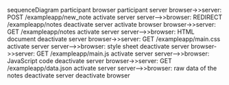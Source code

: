 sequenceDiagram
participant browser
participant server
browser->>server: POST /exampleapp/new_note
activate server
server-->>browser: REDIRECT /exampleapp/notes
deactivate server
activate browser
browser->>server: GET /exampleapp/notes
activate server
server-->>browser: HTML document
deactivate server
browser->>server: GET /exampleapp/main.css
activate server
server-->>browser: style sheet
deactivate server
browser->>server: GET /exampleapp/main.js
activate server
server-->>browser: JavaScript code
deactivate server
browser->>server: GET /exampleapp/data.json
activate server
server-->>browser: raw data of the notes
deactivate server
deactivate browser
